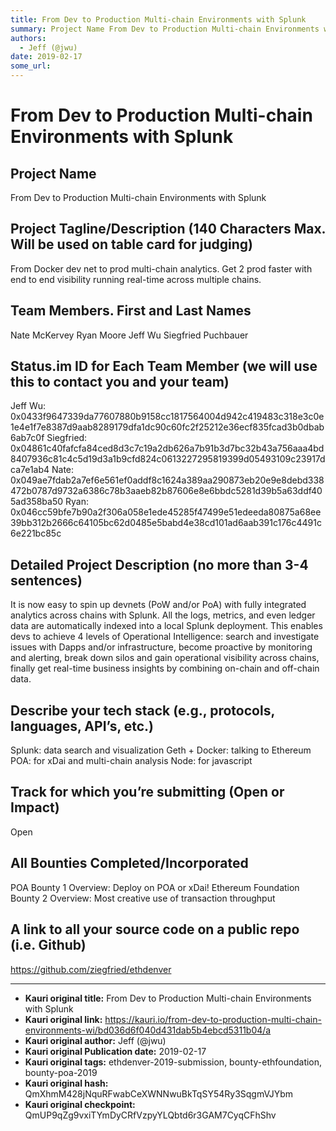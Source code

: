 ```yaml
---
title: From Dev to Production Multi-chain Environments with Splunk
summary: Project Name From Dev to Production Multi-chain Environments with Splunk Project Tagline/Description (140 Characters Max. Will be used on table card for judging) From Docker dev net to prod multi-chain analytics. Get 2 prod faster with end to end visibility running real-time across multiple chains. Team Members. First and Last Names Nate McKervey Ryan Moore Jeff Wu Siegfried Puchbauer Status.im ID for Each Team Member (we will use this to contact you and your team) Jeff Wu- 0x0433f9647339da77607
authors:
  - Jeff (@jwu)
date: 2019-02-17
some_url: 
---
```


# From Dev to Production Multi-chain Environments with Splunk


## Project Name
From Dev to Production Multi-chain Environments with Splunk

## Project Tagline/Description (140 Characters Max. Will be used on table card for judging)
From Docker dev net to prod multi-chain analytics. Get 2 prod faster with end to end visibility running real-time across multiple chains.

## Team Members. First and Last Names
Nate McKervey
Ryan Moore
Jeff Wu
Siegfried Puchbauer

## Status.im ID for Each Team Member (we will use this to contact you and your team)
 Jeff Wu: 0x0433f9647339da77607880b9158cc1817564004d942c419483c318e3c0e1e4e1f7e8387d9aab8289179dfa1dc90c60fc2f25212e36ecf835fcad3b0dbab6ab7c0f
Siegfried: 0x04861c40fafcfa84ced8d3c7c19a2db626a7b91b3d7bc32b43a756aaa4bd8407936c81c4c5d19d3a1b9cfd824c0613227295819399d05493109c23917dca7e1ab4
Nate:
0x049ae7fdab2a7ef6e561ef0addf8c1624a389aa290873eb20e9e8debd338472b0787d9732a6386c78b3aaeb82b87606e8e6bbdc5281d39b5a63ddf405ad358ba50
Ryan:
0x046cc59bfe7b90a2f306a058e1ede45285f47499e51edeeda80875a68ee39bb312b2666c64105bc62d0485e5babd4e38cd101ad6aab391c176c4491c6e221bc85c

## Detailed Project Description (no more than 3-4 sentences)
It is now easy to spin up devnets (PoW and/or PoA) with fully integrated analytics across chains with Splunk. All the logs, metrics, and even ledger data are automatically indexed into a local Splunk deployment. This enables devs to achieve  4 levels of Operational Intelligence: search and investigate issues with Dapps and/or infrastructure, become proactive by monitoring and alerting, break down silos and gain operational visibility across chains, finally get real-time business insights by combining on-chain and off-chain data.

## Describe your tech stack (e.g., protocols, languages, API’s, etc.)
Splunk: data search and visualization
Geth + Docker: talking to Ethereum
POA: for xDai and multi-chain analysis
Node: for javascript

## Track for which you’re submitting (Open or Impact)
Open

## All Bounties Completed/Incorporated
POA Bounty 1 Overview: Deploy on POA or xDai!
Ethereum Foundation Bounty 2 Overview: Most creative use of transaction throughput

## A link to all your source code on a public repo (i.e. Github)
https://github.com/ziegfried/ethdenver






---

- **Kauri original title:** From Dev to Production Multi-chain Environments with Splunk
- **Kauri original link:** https://kauri.io/from-dev-to-production-multi-chain-environments-wi/bd036d6f040d431dab5b4ebcd5311b04/a
- **Kauri original author:** Jeff (@jwu)
- **Kauri original Publication date:** 2019-02-17
- **Kauri original tags:** ethdenver-2019-submission, bounty-ethfoundation, bounty-poa-2019
- **Kauri original hash:** QmXhmM428jNquRFwabCeXWNNwuBkTqSY54Ry3SqgmVJYbm
- **Kauri original checkpoint:** QmUP9qZg9vxiTYmDyCRfVzpyYLQbtd6r3GAM7CyqCFhShv



